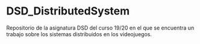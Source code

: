 # DSD_DistributedSystem
Repositorio de la asignatura DSD del curso 19/20 en el que se encuentra un trabajo sobre los sistemas distribuidos en los videojuegos.
